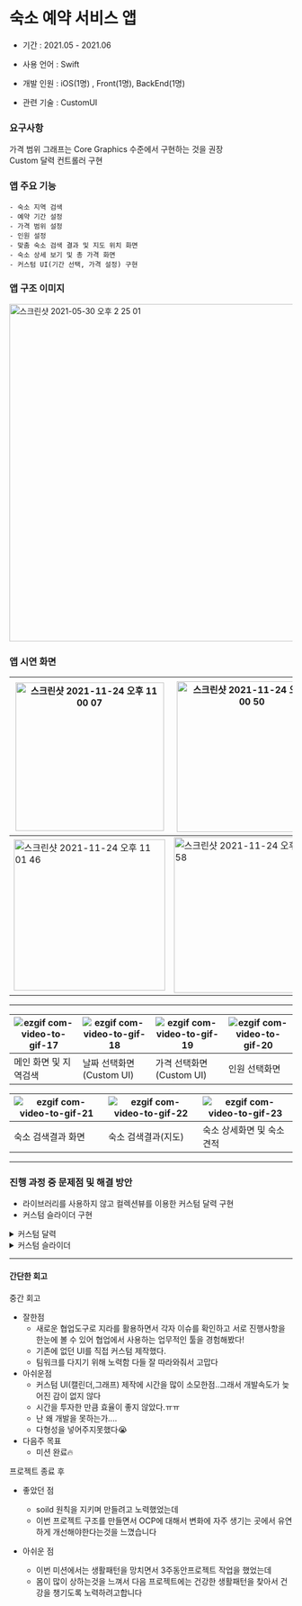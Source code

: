 # 숙소 예약 서비스 앱 

- 기간 : 2021.05 - 2021.06
- 사용 언어 : Swift

- 개발 인원 : iOS(1명) ,  Front(1명),  BackEnd(1명)

- 관련 기술 : CustomUI 

### 요구사항
가격 범위 그래프는 Core Graphics 수준에서 구현하는 것을 권장<br>
Custom 달력 컨트롤러 구현 <br>

### 앱 주요 기능 

```
- 숙소 지역 검색
- 예약 기간 설정
- 가격 범위 설정
- 인원 설정
- 맞춤 숙소 검색 결과 및 지도 위치 화면
- 숙소 상세 보기 및 총 가격 화면
- 커스텀 UI(기간 선택, 가격 설정) 구현
```



### 앱 구조 이미지
<img width="600" alt="스크린샷 2021-05-30 오후 2 25 01" src="https://user-images.githubusercontent.com/33626693/120970482-74064a80-c7a6-11eb-817a-38d8f719c25c.png">



### 앱 시연 화면

| <img width="264" alt="스크린샷 2021-11-24 오후 11 00 07" src="https://user-images.githubusercontent.com/33626693/143252384-3338c187-5382-4391-ab66-da9f884f933c.png"> | <img width="268" alt="스크린샷 2021-11-24 오후 11 00 50" src="https://user-images.githubusercontent.com/33626693/143252356-a73391e8-a126-4bea-845e-8879731333a3.png"> | <img width="270" alt="스크린샷 2021-11-24 오후 11 01 17" src="https://user-images.githubusercontent.com/33626693/143252967-4999f401-4812-4961-bb48-6fc50ab493c5.png"> | <img width="273" alt="스크린샷 2021-11-24 오후 11 01 27" src="https://user-images.githubusercontent.com/33626693/143252964-6e081ac4-3a44-4803-bb37-25b546a9a844.png"> |
| ------------------------------------------------------------ | ------------------------------------------------------------ | ------------------------------------------------------------ | ------------------------------------------------------------ |
| <img width="269" alt="스크린샷 2021-11-24 오후 11 01 46" src="https://user-images.githubusercontent.com/33626693/143252951-46c2a075-ef57-4b62-8dcb-d922a9a643f2.png"> | <img width="277" alt="스크린샷 2021-11-24 오후 11 01 58" src="https://user-images.githubusercontent.com/33626693/143252936-02508ddf-c767-4e1a-bf64-95942771fcfe.png"> | <img width="267" alt="스크린샷 2021-11-24 오후 11 02 09" src="https://user-images.githubusercontent.com/33626693/143252932-cd373bd8-2437-4b98-866f-c4a81009d900.png"> | <img width="270" alt="스크린샷 2021-11-24 오후 11 02 14" src="https://user-images.githubusercontent.com/33626693/143252916-4bc66fee-ca88-4b7e-9aa6-c7fca5277af6.png"> |
--- 

| ![ezgif com-video-to-gif-17](https://user-images.githubusercontent.com/33626693/120970317-3d303480-c7a6-11eb-90b6-29c065c919c5.gif) | ![ezgif com-video-to-gif-18](https://user-images.githubusercontent.com/33626693/120970677-b16ad800-c7a6-11eb-8e1a-071ba4ead020.gif) | ![ezgif com-video-to-gif-19](https://user-images.githubusercontent.com/33626693/120970764-d0696a00-c7a6-11eb-84ed-a4f711cd9c48.gif) | ![ezgif com-video-to-gif-20](https://user-images.githubusercontent.com/33626693/120970796-da8b6880-c7a6-11eb-8890-e3d50030a21e.gif) |
| ------------------------------------------------------------ | ------------------------------------------------------------ | ------------------------------------------------------------ | ------------------------------------------------------------ |
| 메인 화면 및 지역검색                                        | 날짜 선택화면(Custom UI)                                     | 가격 선택화면(Custom UI)                                     | 인원 선택화면                                                |

| ![ezgif com-video-to-gif-21](https://user-images.githubusercontent.com/33626693/120970832-e840ee00-c7a6-11eb-8b80-65926801e5a6.gif) | ![ezgif com-video-to-gif-22](https://user-images.githubusercontent.com/33626693/120970924-03abf900-c7a7-11eb-898f-244471f00a23.gif) | ![ezgif com-video-to-gif-23](https://user-images.githubusercontent.com/33626693/120970999-1e7e6d80-c7a7-11eb-9082-9347c8c2636a.gif) |
| ------------------------------------------------------------ | ------------------------------------------------------------ | ------------------------------------------------------------ |
| 숙소 검색결과 화면                                           | 숙소 검색결과(지도)                                          | 숙소 상세화면 및 숙소 견적                                   |

---

### 진행 과정 중 문제점 및 해결 방안

- 라이브러리를 사용하지 않고 컬렉션뷰를 이용한 커스텀 달력 구현
- 커스텀 슬라이더 구현


<details>
    <summary>커스텀 달력</summary>
    <div markdown="1">
    #### 커스텀 달력 레이아웃 구성

<img width="862" alt="스크린샷 2021-11-24 오후 11 37 51" src="https://user-images.githubusercontent.com/33626693/143258407-2dcff6cb-9b7b-43b4-984e-6a971d3c1c5b.png">

- 요일의 화면은 바뀌지 않아 정적으로 만들어 구현하였습니다
- 년 월 표시는 달마다 한번씩 이므로 Header에 표시하며 일 표시는 Cell 담당하도록 구현 했습니다



#### 달력 계산 하기

#### <img width="244" alt="스크린샷 2021-11-26 오후 10 15 30" src="https://user-images.githubusercontent.com/33626693/143586803-63f0b717-85e4-461e-8dc7-330a08842178.png">

1. 현재 Date 값을 통해 해당 달의 일 수를 구합니다

2. 현재 Date 값의 첫째 날의 Date 가져옵니다

3. 현재 달의 첫째날을 몇요일인지 Int 값으로 받습니다.  요일 값에서 -1 을 해주는 이유는 요일의 범위는 1-7 이지만 UI 시작은 0부터 이므로 0-6이 되도록  맞추기위해 -1을 해줍니다. 

   요일 값을 구하는 이유는 첫 주의 시작날을 기준으로 Day 계산하기 위함 입니다.

4. 0 부터 달의 일 수 + 요일 값까지 범위를 지정 후  반복을 해줍니다.  

5. 루프는 돌면서 루프 카운터가 요일(Int) 값 보다 작다면 nil

   작지 않거나 크다면 루프 카운터 - 요일값의 변수로 첫날을 기준으로 날을 증가 합니다.

```swift
private  func makeDays(date: Date) -> [Date?] {
    var days: [Date?] = []
    let dayCount = daysInMonth(date: date)
    let firstDay = firstDayOfMonth(date: date)
    let startingSpaces = weekDayCount(date: firstDay)
    (0..<dayCount + startingSpaces).forEach { (count) in
        checkFirstDayRange(day: count, spaceInt: startingSpaces) ?
            days.append(nil) :
            days.append(createDay(with: count - startingSpaces, firstDay: firstDay))
    }
    return days
}

private func createDay(with count: Int, firstDay: Date) -> Date {
    return calendar.date(byAdding: .day, value: count, to: firstDay) ?? Date()
}

private func checkFirstDayRange(day: Int, spaceInt: Int) -> Bool {
    return day < spaceInt
}

private func daysInMonth(date: Date) -> Int {
    let range = calendar.range(of: .day, in: .month, for: date)!
    return range.count
}

private func firstDayOfMonth(date: Date) -> Date {
    let components = calendar.dateComponents([.year, .month], from: date)
    return calendar.date(from: components) ?? Date()
}

private func weekDayCount(date: Date) -> Int {
    let components = calendar.dateComponents([.weekday], from: date)
    return (components.weekday ?? 1) - 1
}
```

달의 일(day) 계산 하는 로직 코드는 위와 같습니다.



### Collection Header에 들어가  년 월 구하기

<img width="131" alt="스크린샷 2021-11-26 오후 10 15 55" src="https://user-images.githubusercontent.com/33626693/143586801-de03f236-fd99-4aab-a701-e694d6aebdda.png">

현재 Date 값을 DateFormatter를 활용해 "yyyy년 M월" 형식으로 반환 되도록 구현하였습니다.

```swift
let months = dateFormatter.convertCalenderHeaderString(date: month)
```



### CollecitonViewDataSource 전달

```swift
// DataSource
private let months: [String]
private let days: [[Date?]]

func numberOfSections(in collectionView: UICollectionView) -> Int {
    return months.count
}

func collectionView(_ collectionView: UICollectionView, numberOfItemsInSection section: Int) -> Int {
    return days[section].count
}

func collectionView(_ collectionView: UICollectionView, cellForItemAt indexPath: IndexPath) -> UICollectionViewCell {
        guard let cell = collectionView.dequeueReusableCell(withReuseIdentifier: CalendarDayCell.identifier, for: indexPath) as? CalendarDayCell else {
            return .init()
        }
     let day = days[indexPath.section][indexPath.row] ?? .init()
     cell.configure(day: day)
}
```

년 월 과 일은 배열로 가지고 CollectionView DataSoure에 전달하여 UI를 그리도록 하였습니다.

</details>

<details>
    <summary>커스텀 슬라이더</summary>
    <div markdown="1">


### 커스텀 슬라이드 레이아웃 구성

<img width="682" alt="스크린샷 2021-11-26 오후 10 17 07" src="https://user-images.githubusercontent.com/33626693/143586927-4e12e280-d71e-4b29-aaa8-3019d9add957.png">

- 기본적으로 UISlider는 하나의 액션 핸들러만 존재하여 직접 양방향 Slider를 만들게 되었습니다.

- 커스텀 Slider는 UISlider의 상위 클래스인 UIControl로 구현하였습니다.



#### 동작 속성 구성

```swift
var minimumValue: CGFloat = 0 // Slider 최소범위
var maximumValue: CGFloat = 1 // Slider 최대범위
var lowerValue: CGFloat = 0.0 // thumb Image 위치 
var upperValue: CGFloat = 1.0 // thumb Image 위치

private let trackLayer = CALayer()
private let lowerThumbImageView = UIImageView()
private let upperThumbImageView = UIImageView()
```

- 슬라이더의 최소 최대 범위와 thumb 이미지의 위치 값 초기화 합니다.
- 슬라이더 배경 layer 및 동작 할 Thumb 이미지 두개를 초기화 합니다.

#### 슬라이더 UI 위치 지정

#### <img width="651" alt="스크린샷 2021-11-26 오후 10 17 17" src="https://user-images.githubusercontent.com/33626693/143586922-241a2393-e077-4d73-8f15-7a698740d6e9.png">

```swift
func updateLayerFrames() {
    trackLayer.frame = CGRect(x: 0, y: 0, width: bounds.width, height: bounds.height)
    trackLayer.setNeedsDisplay()
    
    lowerThumbImageView.frame = CGRect(origin: thumbOriginForValue(lowerValue),
                                       size: .init(width: 30, height: 30))
    upperThumbImageView.frame = CGRect(origin: thumbOriginForValue(upperValue),
                                       size: .init(width: 30, height: 30))
}

private func positionForValue(_ value: CGFloat) -> CGFloat {
    return bounds.width * value
}

private func thumbOriginForValue(_ value: CGFloat) -> CGPoint {
    let x = positionForValue(value) - thumbImage.size.width / 2.0
		return CGPoint(x: x, y: bounds.height*0.95)
}
```

- updateLayerFrames 메서드를 통해서  배경 레이어 및 Thumb 이미지 위치를 업데이트 합니다.
- 각 thumb image 위치의 경우 
  x 위치의 경우  UIControl bounds 넓이 * thumb (lower or upper) Value  반환 값과 이미지 크기 반절을 뺸 값을 지정하고
  y 위치 경우  UIControl bounds 높의 * 0.95 비율로 값으로 그래프 바닥에 위치하도록 구현하였습니다.

#### 터치 핸들러 추가

```swift
private var previousLocation = CGPoint()

override func beginTracking(_ touch: UITouch, with event: UIEvent?) -> Bool {}
override func continueTracking(_ touch: UITouch, with event: UIEvent?) -> Bool {}
override func endTracking(_ touch: UITouch?, with event: UIEvent?) {}
```

- CGPoint 객체를 활용하여 터치 위치를 추적하도록 하였습니다.
- 사용자 지정 터치 컨트롤로 `beginTracking` , `continueTracking`, `endTracking`   터치 움직임을 감지하는 메서드 활용해 구현하였습니다.

```swift
override func beginTracking(_ touch: UITouch, with event: UIEvent?) -> Bool {
    
    previousLocation = touch.location(in: self)
    
    if lowerThumbImageView.frame.contains(previousLocation) {
        lowerThumbImageView.isHighlighted = true
    } else if upperThumbImageView.frame.contains(previousLocation) {
        upperThumbImageView.isHighlighted = true
    }
    
    return lowerThumbImageView.isHighlighted || upperThumbImageView.isHighlighted
}
```

- 터치 추적 시작을 알리는 콜백입니다,  
- touch.location(in: self) UIControl을 터치시 해당 x,y 좌표 값을 알 수 있습니다. 
  해당 좌표값이 lowerImage 또는 upperImage frame에 포함되어있다면 highted를 true 변경하도록 하였습니다.

```swift
override func continueTracking(_ touch: UITouch, with event: UIEvent?) -> Bool {
    let location = touch.location(in: self)
    
    let deltaLocation = location.x - previousLocation.x
    let deltaValue = (maximumValue - minimumValue) * deltaLocation / bounds.width
    
    previousLocation = location
    
    if lowerThumbImageView.isHighlighted {
        lowerValue += deltaValue
        lowerValue = boundValue(lowerValue, toLowerValue: minimumValue,
                                upperValue: upperValue)
    } else if upperThumbImageView.isHighlighted {
        upperValue += deltaValue
        upperValue = boundValue(upperValue, toLowerValue: lowerValue,
                                upperValue: maximumValue)
    }
    
    sendActions(for: .valueChanged)
    return true
}

private func boundValue(_ value: CGFloat, toLowerValue lowerValue: CGFloat,
                        upperValue: CGFloat) -> CGFloat {
    return min(max(value, lowerValue), upperValue)
}
```

- 터치 추적 중 실행되는 콜백 입니다
- 먼저 사용자의 손가락이 이동한 델타 위치를 계산합니다. 그런 다음 컨트롤의 최소값과 최대값을 기반으로 조정된 델타 값으로 변환합니다.
  사용자가 슬라이더를 드래그하는 위치에 따라 상한 또는 하한 값을 조정합니다.
- Lower 값 또는 Upper 값이 각각 범위를 벗이나지 않도록 boundValue 메서드를 통해 조정합니다.

```swift
override func endTracking(_ touch: UITouch?, with event: UIEvent?) {
    lowerThumbImageView.isHighlighted = false
    upperThumbImageView.isHighlighted = false
}
```

- 터치 추적이 종료시 실행되는 콜백입니다.
- 터치 추적이 끝나면 이미지 강조 표시되지 않은 상태로 재설정합니다. 
</details>
  
---


#### 간단한 회고
  중간 회고
  - 잘한점
      - 새로운 협업도구로 지라를 활용하면서 각자 이슈를 확인하고 서로 진행사항을 한눈에 볼 수 있어 협업에서 사용하는 업무적인 툴을 경험해봤다!
      - 기존에 없던 UI를 직접 커스텀 제작했다.
      - 팀워크를 다지기 위해 노력함 다들 잘 따라와줘서 고맙다
   - 아쉬운점
       - 커스텀 UI(캘린더,그래프) 제작에 시간을 많이 소모한점..그래서 개발속도가 늦어진 감이 없지 않다
       - 시간을 투자한 만큼 효율이 좋지 않았다.ㅠㅠ 
       - 난 왜 개발을 못하는가....
       - 다형성을 넣어주지못했다😭
 - 다음주 목표
     - 미션 완료🔥

프로젝트 종료 후
 -  좋았던 점
    - soild 원칙을 지키며 만들려고 노력했었는데 
    - 이번 프로젝트 구조를 만들면서 OCP에 대해서 변화에 자주 생기는 곳에서 유연하게 개선해야한다는것을 느꼈습니다

 - 아쉬운 점 
    - 이번 미션에서는 생활패턴을 망치면서 3주동안프로젝트 작업을 했었는데 
    - 몸이 많이 상하는것을 느껴서 다음 프로젝트에는 건강한 생활패턴을 찾아서 건강을 챙기도록 노력하려고합니다



